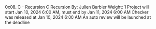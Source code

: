 0x08. C - Recursion
C
Recursion
 By: Julien Barbier
 Weight: 1
 Project will start Jan 10, 2024 6:00 AM, must end by Jan 11, 2024 6:00 AM
 Checker was released at Jan 10, 2024 6:00 AM
 An auto review will be launched at the deadline
